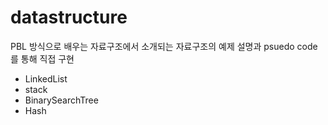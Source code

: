 # datastructure

PBL 방식으로 배우는 자료구조에서 소개되는 자료구조의 예제 설명과 psuedo code를 통해 직접 구현

- LinkedList
- stack
- BinarySearchTree
- Hash

